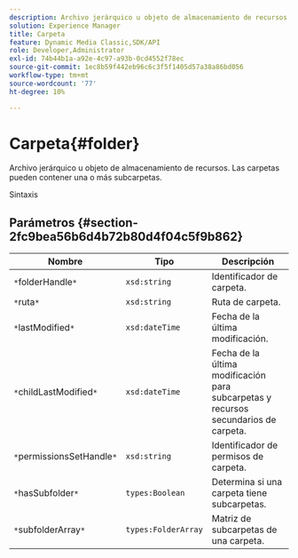```yaml
---
description: Archivo jerárquico u objeto de almacenamiento de recursos. Las carpetas pueden contener una o más subcarpetas.
solution: Experience Manager
title: Carpeta
feature: Dynamic Media Classic,SDK/API
role: Developer,Administrator
exl-id: 74b44b1a-a92e-4c97-a93b-0cd4552f78ec
source-git-commit: 1ec8b59f442eb96c6c3f5f1405d57a38a86bd056
workflow-type: tm+mt
source-wordcount: '77'
ht-degree: 10%

---
```


# Carpeta{#folder}

Archivo jerárquico u objeto de almacenamiento de recursos. Las carpetas pueden contener una o más subcarpetas.

Sintaxis

## Parámetros {#section-2fc9bea56b6d4b72b80d4f04c5f9b862}

| Nombre | Tipo | Descripción |
|---|---|---|
| `*`folderHandle`*` | `xsd:string` | Identificador de carpeta. |
| `*`ruta`*` | `xsd:string` | Ruta de carpeta. |
| `*`lastModified`*` | `xsd:dateTime` | Fecha de la última modificación. |
| `*`childLastModified`*` | `xsd:dateTime` | Fecha de la última modificación para subcarpetas y recursos secundarios de carpeta. |
| `*`permissionsSetHandle`*` | `xsd:string` | Identificador de permisos de carpeta. |
| `*`hasSubfolder`*` | `types:Boolean` | Determina si una carpeta tiene subcarpetas. |
| `*`subfolderArray`*` | `types:FolderArray` | Matriz de subcarpetas de una carpeta. |
